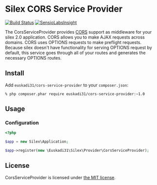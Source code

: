 # Silex CORS Service Provider

[![Build Status](https://travis-ci.org/euskadi31/CorsServiceProvider.svg?branch=master)](https://travis-ci.org/euskadi31/CorsServiceProvider)
[![SensioLabsInsight](https://insight.sensiolabs.com/projects/2c558cf6-6607-4eba-a1c1-08f60e1d14ae/mini.png)](https://insight.sensiolabs.com/projects/2c558cf6-6607-4eba-a1c1-08f60e1d14ae)

The CorsServiceProvider provides [CORS](http://enable-cors.org/) support as middleware for your silex 2.0 application. CORS
allows you to make AJAX requests across domains. CORS uses OPTIONS requests to make preflight requests. Because silex
doesn't have functionality for serving OPTIONS request by default, this service goes through all of your routes and
generates the necessary OPTIONS routes.


## Install

Add `euskadi31/cors-service-provider` to your `composer.json`:

    % php composer.phar require euskadi31/cors-service-provider:~1.0

## Usage

### Configuration

```php
<?php

$app = new Silex\Application;

$app->register(new \Euskadi31\Silex\Provider\CorsServiceProvider);
```

## License

CorsServiceProvider is licensed under [the MIT license](LICENSE.md).
